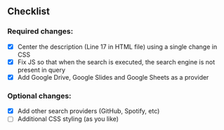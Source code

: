 ## Checklist

### Required changes:

- [x] Center the description (Line 17 in HTML file) using a single change in CSS
- [x] Fix JS so that when the search is executed, the search engine is not present in query
- [x] Add Google Drive, Google Slides and Google Sheets as a provider

### Optional changes:

- [x] Add other search providers (GitHub, Spotify, etc)
- [ ] Additional CSS styling (as you like)

